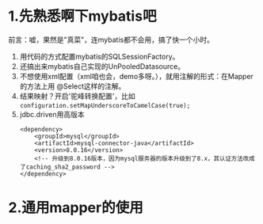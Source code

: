 # 1.先熟悉啊下mybatis吧
前言：嘘，果然是"真菜"，连mybatis都不会用，搞了快一个小时。

1.  用代码的方式配置mybatis的SQLSessionFactory。
2.  还搞出来mybatis自己实现的UnPooledDatasource。
3.  不想使用xml配置（xml咱也会，demo多呀。），就用注解的形式：在Mapper的方法上用
    @Select这样的注解。
4.  结果映射？开启'驼峰转换配置'，比如`configuration.setMapUnderscoreToCamelCase(true);`
5.  jdbc.driven用高版本
    ```
    <dependency>
        <groupId>mysql</groupId>
        <artifactId>mysql-connector-java</artifactId>
        <version>8.0.16</version>
        <!-- 升级到8.0.16版本，因为mysql服务器的版本升级到了8.x，其认证方法改成了caching_sha2_password -->
    </dependency>
    ```  
 
# 2.通用mapper的使用
